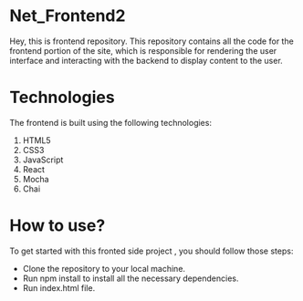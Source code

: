 # Net_Frontend2
Hey, this is frontend repository.
This repository contains all the code for the frontend portion of the site, which is responsible for rendering the user interface and interacting with the backend to display content to the user.
# Technologies
The frontend is built using the following technologies:
1. HTML5
2. CSS3
3. JavaScript
4. React
5. Mocha
6. Chai
# How to use?
To get started with this fronted side project , you should follow those steps:

- Clone the repository to your local machine.
- Run npm install to install all the necessary dependencies.
- Run index.html file.
